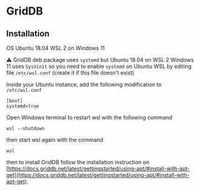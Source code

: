 # GridDB 

## Installation

OS Ubuntu 18.04 WSL 2 on Windows 11

⚠️ GridDB deb package uses `systemd` but Ubuntu 18.04 on WSL 2 Windows 11 uses `SysVinit` so you need to enable `systemd` on Ubuntu WSL by editing file `/etc/wsl.conf` (create it if this file doesn't exist)

Inside your Ubuntu instance, add the following modification to `/etc/wsl.conf`

```
[boot]
systemd=true
```

Open Windows terminal to restart wsl with the following command

```
wsl --shutdown
```

then start wsl again with the command

```
wsl
```

then to install GridDB follow the installation instruction on [https://docs.griddb.net/latest/gettingstarted/using-apt/#install-with-apt-get](https://docs.griddb.net/latest/gettingstarted/using-apt/#install-with-apt-get).



